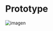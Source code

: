 # Prototype
![imagen](https://github.com/user-attachments/assets/79762b3c-6228-414d-bfab-4eaeeb639f79)
